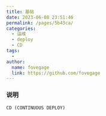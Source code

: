 ```yaml
---
title: 基础
date: 2023-06-08 23:51:46
permalink: /pages/5b43ca/
categories:
  - 运维
  - deploy
  - CD
tags:
  - 
author: 
  name: fovegage
  link: https://github.com/fovegage
---
```

### 说明
```
CD (CONTINUOUS DEPLOY)

```